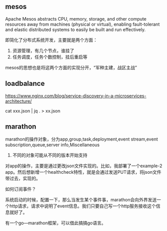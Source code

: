 ## mesos

Apache Mesos abstracts CPU, memory, storage, and other compute resources away from machines (physical or virtual), enabling fault-tolerant and elastic distributed systems to easily be built and run effectively.

即简化了分布式系统开发，主要就是两个方面：

1. 资源管理，有几个节点，谁挂了
2. 任务调度，任务个数控制，挂后重启等

mesos的思想也是将这两个方面的实现分开，“军种主建，战区主战”



## loadbalance

https://www.nginx.com/blog/service-discovery-in-a-microservices-architecture/

cat xxx.json | jq . > xx.json


## marathon

marathon的操作对象，分为app,group,task,deployment,event stream,event subscription,queue,server info,Miscellaneous

1. 不同的对象可能从不同的版本开始支持

对app的操作，主要是通过更改json文件实现的。比如，我部署了一个example-2 app。然后想新增一个healthcheck特性，就是会通过发送PUT请求，将json文件带过去，实现的。

如何订阅事件？

系统启动的时候，配置一下，那么当发生某个事件事，marathon会向外界发送一个http请求，请求中说明了event信息。我们只要自己写一个http服务接收这个信息就好了。

有一个go—marathon框架，可以借此搞搞go语言。
